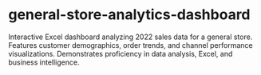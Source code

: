 # general-store-analytics-dashboard
Interactive Excel dashboard analyzing 2022 sales data for a general store. Features customer demographics, order trends, and channel performance visualizations. Demonstrates proficiency in data analysis, Excel, and business intelligence.
